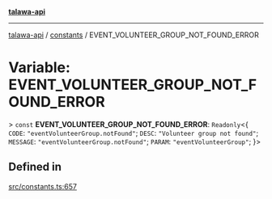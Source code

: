 [**talawa-api**](../../README.md)

***

[talawa-api](../../modules.md) / [constants](../README.md) / EVENT\_VOLUNTEER\_GROUP\_NOT\_FOUND\_ERROR

# Variable: EVENT\_VOLUNTEER\_GROUP\_NOT\_FOUND\_ERROR

\> `const` **EVENT\_VOLUNTEER\_GROUP\_NOT\_FOUND\_ERROR**: `Readonly`\<\{ `CODE`: `"eventVolunteerGroup.notFound"`; `DESC`: `"Volunteer group not found"`; `MESSAGE`: `"eventVolunteerGroup.notFound"`; `PARAM`: `"eventVolunteerGroup"`; \}\>

## Defined in

[src/constants.ts:657](https://github.com/PalisadoesFoundation/talawa-api/blob/039b0f127fb8caa46d57186ab4b3bb27fe150903/src/constants.ts#L657)
